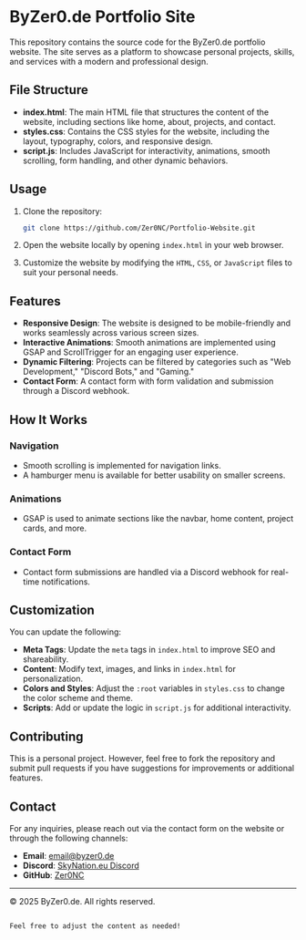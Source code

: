 # ByZer0.de Portfolio Site

This repository contains the source code for the ByZer0.de portfolio website. The site serves as a platform to showcase personal projects, skills, and services with a modern and professional design.

## File Structure

- **index.html**: The main HTML file that structures the content of the website, including sections like home, about, projects, and contact.
- **styles.css**: Contains the CSS styles for the website, including the layout, typography, colors, and responsive design.
- **script.js**: Includes JavaScript for interactivity, animations, smooth scrolling, form handling, and other dynamic behaviors.

## Usage

1. Clone the repository:
   ```bash
   git clone https://github.com/Zer0NC/Portfolio-Website.git
   ```

2. Open the website locally by opening `index.html` in your web browser.

3. Customize the website by modifying the `HTML`, `CSS`, or `JavaScript` files to suit your personal needs.

## Features

- **Responsive Design**: The website is designed to be mobile-friendly and works seamlessly across various screen sizes.
- **Interactive Animations**: Smooth animations are implemented using GSAP and ScrollTrigger for an engaging user experience.
- **Dynamic Filtering**: Projects can be filtered by categories such as "Web Development," "Discord Bots," and "Gaming."
- **Contact Form**: A contact form with form validation and submission through a Discord webhook.

## How It Works

### Navigation
- Smooth scrolling is implemented for navigation links.
- A hamburger menu is available for better usability on smaller screens.

### Animations
- GSAP is used to animate sections like the navbar, home content, project cards, and more.

### Contact Form
- Contact form submissions are handled via a Discord webhook for real-time notifications.

## Customization

You can update the following:
- **Meta Tags**: Update the `meta` tags in `index.html` to improve SEO and shareability.
- **Content**: Modify text, images, and links in `index.html` for personalization.
- **Colors and Styles**: Adjust the `:root` variables in `styles.css` to change the color scheme and theme.
- **Scripts**: Add or update the logic in `script.js` for additional interactivity.

## Contributing

This is a personal project. However, feel free to fork the repository and submit pull requests if you have suggestions for improvements or additional features.

## Contact

For any inquiries, please reach out via the contact form on the website or through the following channels:
- **Email**: [email@byzer0.de](mailto:email@byzer0.de)
- **Discord**: [SkyNation.eu Discord](https://discord.byzer0.de)
- **GitHub**: [Zer0NC](https://github.com/Zer0NC)

---

© 2025 ByZer0.de. All rights reserved.
```

Feel free to adjust the content as needed!
